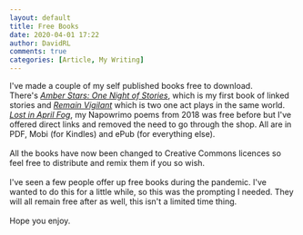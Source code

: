 ```yaml
---  
layout: default  
title: Free Books  
date: 2020-04-01 17:22  
author: DavidRL  
comments: true  
categories: [Article, My Writing]  
---  
```

<!-- wp:paragraph -->  
<p>I've made a couple of my self published books free to download.<br />There's <em><a href="/amberstars/">Amber Stars: One Night of Stories</a></em>, which is my first book of linked stories and <em><a href="/remainvigilant/">Remain Vigilant</a></em> which is two one act plays in the same world. <em><a href="/aprilfog/">Lost in April Fog</a></em>, my Napowrimo poems from 2018 was free before but I've offered direct links and removed the need to go through the shop. All are in PDF, Mobi (for Kindles) and ePub (for everything else).<br /><br />All the books have now been changed to Creative Commons licences so feel free to distribute and remix them if you so wish.<br /><br />I've seen a few people offer up free books during the pandemic. I've wanted to do this for a little while, so this was the prompting I needed. They will all remain free after as well, this isn't a limited time thing.<br /><br />Hope you enjoy.</p>  
<!-- /wp:paragraph -->  

